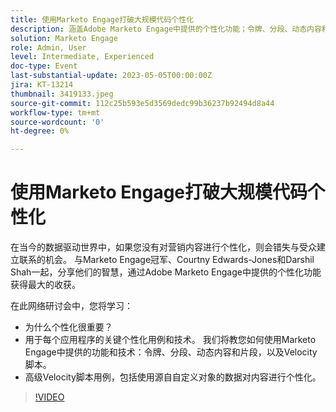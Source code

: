 ```yaml
---
title: 使用Marketo Engage打破大规模代码个性化
description: 涵盖Adobe Marketo Engage中提供的个性化功能；令牌、分段、动态内容和片段，以及Velocity脚本。  高级Velocity脚本用例，包括使用源自自定义对象的数据对内容进行个性化。
solution: Marketo Engage
role: Admin, User
level: Intermediate, Experienced
doc-type: Event
last-substantial-update: 2023-05-05T00:00:00Z
jira: KT-13214
thumbnail: 3419133.jpeg
source-git-commit: 112c25b593e5d3569dedc99b36237b92494d8a44
workflow-type: tm+mt
source-wordcount: '0'
ht-degree: 0%

---
```



# 使用Marketo Engage打破大规模代码个性化

在当今的数据驱动世界中，如果您没有对营销内容进行个性化，则会错失与受众建立联系的机会。 与Marketo Engage冠军、Courtny Edwards-Jones和Darshil Shah一起，分享他们的智慧，通过Adobe Marketo Engage中提供的个性化功能获得最大的收获。

在此网络研讨会中，您将学习：

* 为什么个性化很重要？
* 用于每个应用程序的关键个性化用例和技术。 我们将教您如何使用Marketo Engage中提供的功能和技术：令牌、分段、动态内容和片段，以及Velocity脚本。
* 高级Velocity脚本用例，包括使用源自自定义对象的数据对内容进行个性化。

>[!VIDEO](https://video.tv.adobe.com/v/3419133/?learn=on)
